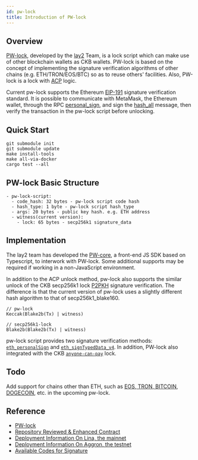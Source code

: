 ```yaml
---
id: pw-lock
title: Introduction of PW-lock
---
```


## Overview

[PW-lock](https://github.com/lay2dev/pw-lock), developed by the [lay2](https://github.com/lay2dev/pw-lock) Team, is a lock script which can make use of other blockchain wallets as CKB wallets. PW-lock is based on the concept of implementing the signature verification algorithms of other chains (e.g. ETH/TRON/EOS/BTC) so as to reuse others' facilities. Also, PW-lock is a lock with [ACP](https://github.com/nervosnetwork/ckb-production-scripts/blob/master/c/anyone_can_pay.c) logic.

Current pw-lock supports the Ethereum [EIP-191](https://eips.ethereum.org/EIPS/eip-191) signature verification standard. It is possible to communicate with MetaMask, the Ethereum wallet, through the RPC [personal_sign](https://docs.metamask.io/guide/signing-data.html#signing-data-with-metamask), and sign the [hash_all](https://github.com/nervosnetwork/ckb-system-scripts/wiki/How-to-sign-transaction#p2pkh) message, then verify the transaction in the pw-lock script before unlocking.


## Quick Start

```
git submodule init
git submodule update
make install-tools
make all-via-docker
cargo test --all
```


## PW-lock Basic Structure

```
- pw-lock-script:
  - code_hash: 32 bytes - pw-lock script code hash
  - hash_type: 1 byte - pw-lock script hash_type
  - args: 20 bytes - public key hash. e.g. ETH address
  - witness(current version):
    - lock: 65 bytes - secp256k1 signature_data
```

## Implementation

The lay2 team has developed the [PW-core](https://github.com/lay2dev/pw-core), a front-end JS SDK based on Typescript, to interwork with PW-lock. Some additional supports may be required if working in a non-JavaScript environment. 

In addition to the ACP unlock method, pw-lock also supports the similar unlock of the CKB secp256k1 lock [P2PKH](https://github.com/nervosnetwork/ckb-system-scripts/wiki/How-to-sign-transaction#p2pkh) signature verification. The difference is that the current version of pw-lock uses a slightly different hash algorithm to that of secp256k1_blake160.

```
// pw-lock
Keccak(Blake2b(Tx) | witness)

// secp256k1-lock
Blake2b(Blake2b(Tx) | witness)
```

pw-lock script provides two signature verification methods: [`eth_personalSign`](https://github.com/lay2dev/pw-lock#eth_personalsign) and [`eth_signTypedData_v4`](https://github.com/lay2dev/pw-lock#eth_signtypeddata_v4). In addition, PW-lock also integrated with the CKB [`anyone-can-pay`](https://github.com/nervosnetwork/ckb-production-scripts) lock. 

## Todo

Add support for chains other than ETH, such as [EOS, TRON, BITCOIN, DOGECOIN](https://github.com/XuJiandong/pw-lock/blob/develop/c/pw_lock.h#L197-L230), etc. in the upcoming pw-lock.

## Reference

- [PW-lock](https://github.com/lay2dev/pw-lock)
- [Repository Reviewed & Enhanced Contract](https://github.com/XuJiandong/pw-lock)
- [Deployment Information On Lina, the mainnet](https://github.com/lay2dev/pw-core/blob/master/src/constants.ts#L71-L84)
- [Deployment Information On Aggron, the testnet](https://github.com/lay2dev/pw-core/blob/master/src/constants.ts#L157-L169)
- [Available Codes for Signature](https://github.com/lay2dev/pw-core/blob/master/src/signers/signer.ts)

